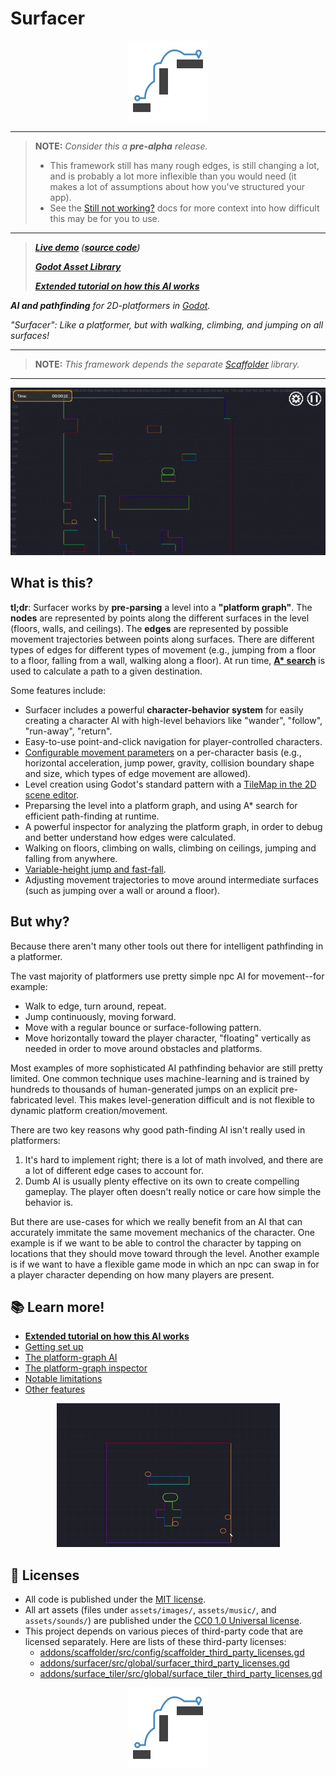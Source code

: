 # Surfacer

<p align="center">
  <img src="assets/images/device_icons/icon_128.png"
       alt="The Surfacer icon, showing a path between surfaces.">
</p>

--------

> **NOTE:** _Consider this a **pre-alpha** release._
> -   This framework still has many rough edges, is still changing a lot, and is probably a lot more inflexible than you would need (it makes a lot of assumptions about how you've structured your app).
> -   See the [Still not working?](https://github.com/SnoringCatGames/scaffolder/blob/master/docs/getting_set_up.md#still-not-working) docs for more context into how difficult this may be for you to use.

--------

> _**[Live demo](https://snoringcat.games/play/squirrel-away) ([source code](https://github.com/snoringcatgames/squirrel_away))**_
> 
> _**[Godot Asset Library](https://godotengine.org/asset-library/asset/968)**_
>
> _**[Extended tutorial on how this AI works](https://levi.dev/platformer-ai)**_

_**AI and pathfinding** for 2D-platformers in [Godot](https://godotengine.org/)._

_"Surfacer": Like a platformer, but with walking, climbing, and jumping on all surfaces!_

--------

> **NOTE:** _This framework depends the separate [Scaffolder](https://github.com/snoringcatgames/scaffolder/) library._

--------

<p align="center">
  <img src="docs/navigation.gif"
       alt="An animated GIF showing a player-controlled character moving around according to player clicks within the level. Path preselections are shown as the click is dragged around the level.">
</p>

## What is this?

**tl;dr**: Surfacer works by **pre-parsing** a level into a **"platform graph"**. The **nodes** are represented by points along the different surfaces in the level (floors, walls, and ceilings). The **edges** are represented by possible movement trajectories between points along surfaces. There are different types of edges for different types of movement (e.g., jumping from a floor to a floor, falling from a wall, walking along a floor). At run time, **[A* search](https://en.wikipedia.org/wiki/A*_search_algorithm)** is used to calculate a path to a given destination.

Some features include:
-   Surfacer includes a powerful **character-behavior system** for easily creating a character AI with high-level behaviors like "wander", "follow", "run-away", "return".
-   Easy-to-use point-and-click navigation for player-controlled characters.
-   [Configurable movement parameters](./src/platform_graph/edge/models/movement_params.gd) on a per-character basis (e.g., horizontal acceleration, jump power, gravity, collision boundary shape and size, which types of edge movement are allowed).
-   Level creation using Godot's standard pattern with a [TileMap in the 2D scene editor](https://docs.godotengine.org/en/3.2/tutorials/2d/using_tilemaps.html).
-   Preparsing the level into a platform graph, and using A* search for efficient path-finding at runtime.
-   A powerful inspector for analyzing the platform graph, in order to debug and better understand how edges were calculated.
-   Walking on floors, climbing on walls, climbing on ceilings, jumping and falling from anywhere.
-   [Variable-height jump and fast-fall](https://kotaku.com/the-mechanics-behind-satisfying-2d-jumping-1761940693).
-   Adjusting movement trajectories to move around intermediate surfaces (such as jumping over a wall or around a floor).

## But why?

Because there aren't many other tools out there for intelligent pathfinding in a platformer.

The vast majority of platformers use pretty simple npc AI for movement--for example:
-   Walk to edge, turn around, repeat.
-   Jump continuously, moving forward.
-   Move with a regular bounce or surface-following pattern.
-   Move horizontally toward the player character, "floating" vertically as needed in order to move around obstacles and platforms.

Most examples of more sophisticated AI pathfinding behavior are still pretty limited. One common technique uses machine-learning and is trained by hundreds to thousands of human-generated jumps on an explicit pre-fabricated level. This makes level-generation difficult and is not flexible to dynamic platform creation/movement.

There are two key reasons why good path-finding AI isn't really used in platformers:
1.  It's hard to implement right; there is a lot of math involved, and there are a lot of different edge cases to account for.
2.  Dumb AI is usually plenty effective on its own to create compelling gameplay. The player often doesn't really notice or care how simple the behavior is.

But there are use-cases for which we really benefit from an AI that can accurately immitate the same movement mechanics of the character. One example is if we want to be able to control the character by tapping on locations that they should move toward through the level. Another example is if we want to have a flexible game mode in which an npc can swap in for a player character depending on how many players are present.

## 📚 Learn more!

-   **[Extended tutorial on how this AI works](https://levi.dev/platformer-ai)**
-   [Getting set up](./docs/getting_set_up.md)
-   [The platform-graph AI](./docs/platform_ai.md)
-   [The platform-graph inspector](./docs/inspector.md)
-   [Notable limitations](./docs/limitations.md)
-   [Other features](./docs/other_features.md)

<p align="center">
  <img src="docs/demo.gif"
       alt="An animated GIF showing characters moving around with various behaviors and paths.">
</p>

## 📃 Licenses

-   All code is published under the [MIT license](LICENSE).
-   All art assets (files under `assets/images/`, `assets/music/`, and `assets/sounds/`) are published under the [CC0 1.0 Universal license](https://creativecommons.org/publicdomain/zero/1.0/deed.en).
-   This project depends on various pieces of third-party code that are licensed separately. Here are lists of these third-party licenses:
    -   [addons/scaffolder/src/config/scaffolder_third_party_licenses.gd](https://github.com/SnoringCatGames/scaffolder/blob/master/src/config/scaffolder_third_party_licenses.gd)
    -   [addons/surfacer/src/global/surfacer_third_party_licenses.gd](https://github.com/SnoringCatGames/surfacer/blob/master/src/global/surfacer_third_party_licenses.gd)
    -   [addons/surface_tiler/src/global/surface_tiler_third_party_licenses.gd](https://github.com/SnoringCatGames/surface_tiler/blob/master/src/global/surface_tiler_third_party_licenses.gd)

<p align="center">
  <img src="assets/images/device_icons/icon_128.png"
       alt="The Surfacer icon, showing a path between surfaces.">
</p>
